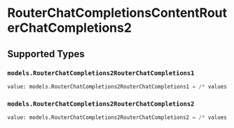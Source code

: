 # RouterChatCompletionsContentRouterChatCompletions2


## Supported Types

### `models.RouterChatCompletions2RouterChatCompletions1`

```python
value: models.RouterChatCompletions2RouterChatCompletions1 = /* values here */
```

### `models.RouterChatCompletions2RouterChatCompletions2`

```python
value: models.RouterChatCompletions2RouterChatCompletions2 = /* values here */
```

